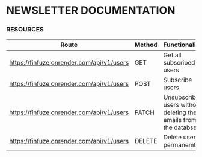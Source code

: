# NEWSLETTER DOCUMENTATION

### RESOURCES

| Route                                     | Method | Functionality                                                    |
| ----------------------------------------- | ------ | ---------------------------------------------------------------- |
| https://finfuze.onrender.com/api/v1/users | GET    | Get all subscribed users                                         |
| https://finfuze.onrender.com/api/v1/users | POST   | Subscribe users                                                  |
| https://finfuze.onrender.com/api/v1/users | PATCH  | Unsubscribe users without deleting their emails from the databse |
| https://finfuze.onrender.com/api/v1/users | DELETE | Delete user permanemtly                                          |
